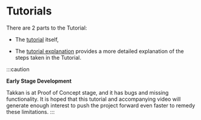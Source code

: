 # Tutorials

There are 2 parts to the Tutorial: 

- The [tutorial](tutorial.md) itself,

- The [tutorial explanation](tutorial-explanation.md) provides a more detailed explanation of the steps taken in the Tutorial.

:::caution

**Early Stage Development**

Takkan is at Proof of Concept stage, and it has bugs and missing functionality. It is hoped that
this tutorial and accompanying video will generate enough interest to push the project forward even faster to remedy these limitations.
:::